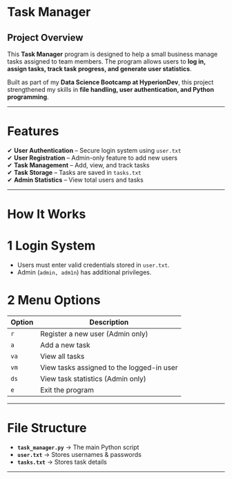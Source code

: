 # Task Manager

## Project Overview  
This **Task Manager** program is designed to help a small business manage tasks assigned to team members. The program allows users to **log in, assign tasks, track task progress, and generate user statistics**.  

Built as part of my **Data Science Bootcamp at HyperionDev**, this project strengthened my skills in **file handling, user authentication, and Python programming**.  

---

# Features  
✔ **User Authentication** – Secure login system using `user.txt`  
✔ **User Registration** – Admin-only feature to add new users  
✔ **Task Management** – Add, view, and track tasks  
✔ **Task Storage** – Tasks are saved in `tasks.txt`  
✔ **Admin Statistics** – View total users and tasks  

---

# How It Works  
# 1 **Login System**  
- Users must enter valid credentials stored in `user.txt`.  
- Admin (`admin, adm1n`) has additional privileges.  

# 2️ **Menu Options**  
| Option | Description |
|--------|------------|
| `r` | Register a new user (Admin only) |
| `a` | Add a new task |
| `va` | View all tasks |
| `vm` | View tasks assigned to the logged-in user |
| `ds` | View task statistics (Admin only) |
| `e` | Exit the program |

---

# File Structure  
- **`task_manager.py`** → The main Python script  
- **`user.txt`** → Stores usernames & passwords  
- **`tasks.txt`** → Stores task details  

---
